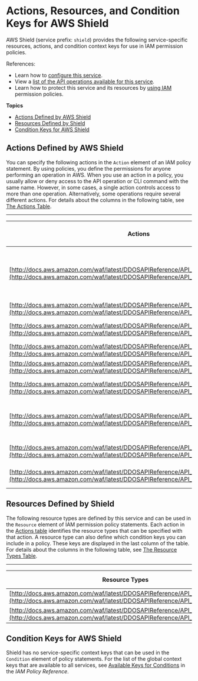 # Actions, Resources, and Condition Keys for AWS Shield<a name="list_awsshield"></a>

AWS Shield \(service prefix: `shield`\) provides the following service\-specific resources, actions, and condition context keys for use in IAM permission policies\.

References:
+ Learn how to [configure this service](http://docs.aws.amazon.com/shield/latest/developerguide/)\.
+ View a [list of the API operations available for this service](http://docs.aws.amazon.com/waf/latest/DDOSAPIReference/)\.
+ Learn how to protect this service and its resources by [using IAM](http://docs.aws.amazon.com/shield/latest/developerguide/waf-auth-and-access-control.html) permission policies\.

**Topics**
+ [Actions Defined by AWS Shield](#awsshield-actions-as-permissions)
+ [Resources Defined by Shield](#awsshield-resources-for-iam-policies)
+ [Condition Keys for AWS Shield](#awsshield-policy-keys)

## Actions Defined by AWS Shield<a name="awsshield-actions-as-permissions"></a>

You can specify the following actions in the `Action` element of an IAM policy statement\. By using policies, you define the permissions for anyone performing an operation in AWS\. When you use an action in a policy, you usually allow or deny access to the API operation or CLI command with the same name\. However, in some cases, a single action controls access to more than one operation\. Alternatively, some operations require several different actions\. For details about the columns in the following table, see [The Actions Table](reference_policies_actions-resources-contextkeys.md#actions_table)\.


****  

| Actions | Description | Access Level | Resource Types \(\*required\) | Condition Keys | Dependent Actions | 
| --- | --- | --- | --- | --- | --- | 
| [http://docs.aws.amazon.com/waf/latest/DDOSAPIReference/API_CreateProtection.html](http://docs.aws.amazon.com/waf/latest/DDOSAPIReference/API_CreateProtection.html) | Activate DDoS protection service for a given resource ARN | Write | [protection\*](#awsshield-protection)  |  |  | 
| [http://docs.aws.amazon.com/waf/latest/DDOSAPIReference/API_CreateSubscription.html](http://docs.aws.amazon.com/waf/latest/DDOSAPIReference/API_CreateSubscription.html) | Activate subscription | Write |  |  |  | 
| [http://docs.aws.amazon.com/waf/latest/DDOSAPIReference/API_DeleteProtection.html](http://docs.aws.amazon.com/waf/latest/DDOSAPIReference/API_DeleteProtection.html) | Delete an existing protection | Write | [protection\*](#awsshield-protection)  |  |  | 
| [http://docs.aws.amazon.com/waf/latest/DDOSAPIReference/API_DeleteSubscription.html](http://docs.aws.amazon.com/waf/latest/DDOSAPIReference/API_DeleteSubscription.html) | Deactivate subscription | Write |  |  |  | 
| [http://docs.aws.amazon.com/waf/latest/DDOSAPIReference/API_DescribeAttack.html](http://docs.aws.amazon.com/waf/latest/DDOSAPIReference/API_DescribeAttack.html) | Get attack details | Read | [attack\*](#awsshield-attack)  |  |  | 
| [http://docs.aws.amazon.com/waf/latest/DDOSAPIReference/API_DescribeProtection.html](http://docs.aws.amazon.com/waf/latest/DDOSAPIReference/API_DescribeProtection.html) | Get protection details | Read | [protection\*](#awsshield-protection)  |  |  | 
| [http://docs.aws.amazon.com/waf/latest/DDOSAPIReference/API_DescribeSubscription.html](http://docs.aws.amazon.com/waf/latest/DDOSAPIReference/API_DescribeSubscription.html) | Get subscription details, such as start time | Read |  |  |  | 
| [http://docs.aws.amazon.com/waf/latest/DDOSAPIReference/API_ListAttacks.html](http://docs.aws.amazon.com/waf/latest/DDOSAPIReference/API_ListAttacks.html) | List all existing attacks | List |  |  |  | 
| [http://docs.aws.amazon.com/waf/latest/DDOSAPIReference/API_ListProtections.html](http://docs.aws.amazon.com/waf/latest/DDOSAPIReference/API_ListProtections.html) | List all existing protections | List |  |  |  | 

## Resources Defined by Shield<a name="awsshield-resources-for-iam-policies"></a>

The following resource types are defined by this service and can be used in the `Resource` element of IAM permission policy statements\. Each action in the [Actions table](#awsshield-actions-as-permissions) identifies the resource types that can be specified with that action\. A resource type can also define which condition keys you can include in a policy\. These keys are displayed in the last column of the table\. For details about the columns in the following table, see [The Resource Types Table](reference_policies_actions-resources-contextkeys.md#resources_table)\.


****  

| Resource Types | ARN | Condition Keys | 
| --- | --- | --- | 
| [http://docs.aws.amazon.com/waf/latest/DDOSAPIReference/API_AttackDetail.html](http://docs.aws.amazon.com/waf/latest/DDOSAPIReference/API_AttackDetail.html) | arn:$\{Partition\}:shield::$\{Account\}:attack/$\{Id\} |  | 
| [http://docs.aws.amazon.com/waf/latest/DDOSAPIReference/API_Protection.html](http://docs.aws.amazon.com/waf/latest/DDOSAPIReference/API_Protection.html) | arn:$\{Partition\}:shield::$\{Account\}:protection/$\{Id\} |  | 

## Condition Keys for AWS Shield<a name="awsshield-policy-keys"></a>

Shield has no service\-specific context keys that can be used in the `Condition` element of policy statements\. For the list of the global context keys that are available to all services, see [Available Keys for Conditions](http://docs.aws.amazon.com/IAM/latest/UserGuide/reference_policies_condition-keys.html#AvailableKeys) in the *IAM Policy Reference*\.